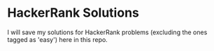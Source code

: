 # HackerRank Solutions
I will save my solutions for HackerRank problems (excluding the ones tagged as 'easy') here in this repo. 
